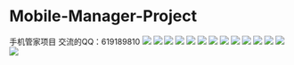 # Mobile-Manager-Project
手机管家项目
交流的QQ：619189810
![](https://github.com/leerduo/Mobile-Manager-Project/blob/master/picture/QQ%BD%D8%CD%BC20150107183617.png)
![](https://github.com/leerduo/Mobile-Manager-Project/blob/master/picture/QQ%BD%D8%CD%BC20150107183645.png)
![](https://github.com/leerduo/Mobile-Manager-Project/blob/master/picture/QQ%BD%D8%CD%BC20150107183653.png)
![](https://github.com/leerduo/Mobile-Manager-Project/blob/master/picture/QQ%BD%D8%CD%BC20150107183701.png)
![](https://github.com/leerduo/Mobile-Manager-Project/blob/master/picture/QQ%BD%D8%CD%BC20150107183726.png)
![](https://github.com/leerduo/Mobile-Manager-Project/blob/master/picture/QQ%BD%D8%CD%BC20150107183832.png)
![](https://github.com/leerduo/Mobile-Manager-Project/blob/master/picture/QQ%BD%D8%CD%BC20150107183841.png)
![](https://github.com/leerduo/Mobile-Manager-Project/blob/master/picture/QQ%BD%D8%CD%BC20150107183857.png)
![](https://github.com/leerduo/Mobile-Manager-Project/blob/master/picture/QQ%BD%D8%CD%BC20150107183903.png)
![](https://github.com/leerduo/Mobile-Manager-Project/blob/master/picture/QQ%BD%D8%CD%BC20150107183920.png)
![](https://github.com/leerduo/Mobile-Manager-Project/blob/master/picture/QQ%BD%D8%CD%BC20150107183935.png)
![](https://github.com/leerduo/Mobile-Manager-Project/blob/master/picture/QQ%BD%D8%CD%BC20150107184004.png)
![](https://github.com/leerduo/Mobile-Manager-Project/blob/master/picture/QQ%BD%D8%CD%BC20150107184028.png)
![](https://github.com/leerduo/Mobile-Manager-Project/blob/master/picture/QQ%BD%D8%CD%BC20150107184053.png)


